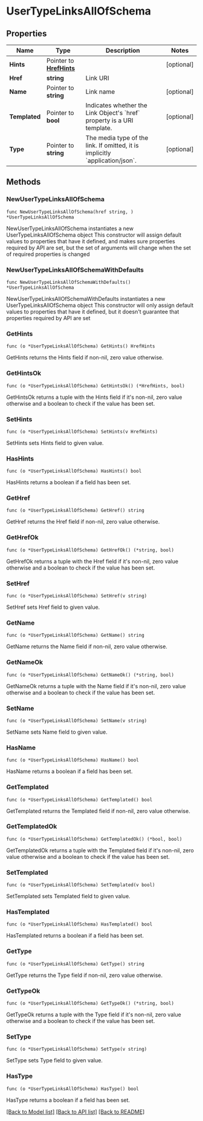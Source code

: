 # UserTypeLinksAllOfSchema

## Properties

Name | Type | Description | Notes
------------ | ------------- | ------------- | -------------
**Hints** | Pointer to [**HrefHints**](HrefHints.md) |  | [optional] 
**Href** | **string** | Link URI | 
**Name** | Pointer to **string** | Link name | [optional] 
**Templated** | Pointer to **bool** | Indicates whether the Link Object&#39;s &#x60;href&#x60; property is a URI template. | [optional] 
**Type** | Pointer to **string** | The media type of the link. If omitted, it is implicitly &#x60;application/json&#x60;. | [optional] 

## Methods

### NewUserTypeLinksAllOfSchema

`func NewUserTypeLinksAllOfSchema(href string, ) *UserTypeLinksAllOfSchema`

NewUserTypeLinksAllOfSchema instantiates a new UserTypeLinksAllOfSchema object
This constructor will assign default values to properties that have it defined,
and makes sure properties required by API are set, but the set of arguments
will change when the set of required properties is changed

### NewUserTypeLinksAllOfSchemaWithDefaults

`func NewUserTypeLinksAllOfSchemaWithDefaults() *UserTypeLinksAllOfSchema`

NewUserTypeLinksAllOfSchemaWithDefaults instantiates a new UserTypeLinksAllOfSchema object
This constructor will only assign default values to properties that have it defined,
but it doesn't guarantee that properties required by API are set

### GetHints

`func (o *UserTypeLinksAllOfSchema) GetHints() HrefHints`

GetHints returns the Hints field if non-nil, zero value otherwise.

### GetHintsOk

`func (o *UserTypeLinksAllOfSchema) GetHintsOk() (*HrefHints, bool)`

GetHintsOk returns a tuple with the Hints field if it's non-nil, zero value otherwise
and a boolean to check if the value has been set.

### SetHints

`func (o *UserTypeLinksAllOfSchema) SetHints(v HrefHints)`

SetHints sets Hints field to given value.

### HasHints

`func (o *UserTypeLinksAllOfSchema) HasHints() bool`

HasHints returns a boolean if a field has been set.

### GetHref

`func (o *UserTypeLinksAllOfSchema) GetHref() string`

GetHref returns the Href field if non-nil, zero value otherwise.

### GetHrefOk

`func (o *UserTypeLinksAllOfSchema) GetHrefOk() (*string, bool)`

GetHrefOk returns a tuple with the Href field if it's non-nil, zero value otherwise
and a boolean to check if the value has been set.

### SetHref

`func (o *UserTypeLinksAllOfSchema) SetHref(v string)`

SetHref sets Href field to given value.


### GetName

`func (o *UserTypeLinksAllOfSchema) GetName() string`

GetName returns the Name field if non-nil, zero value otherwise.

### GetNameOk

`func (o *UserTypeLinksAllOfSchema) GetNameOk() (*string, bool)`

GetNameOk returns a tuple with the Name field if it's non-nil, zero value otherwise
and a boolean to check if the value has been set.

### SetName

`func (o *UserTypeLinksAllOfSchema) SetName(v string)`

SetName sets Name field to given value.

### HasName

`func (o *UserTypeLinksAllOfSchema) HasName() bool`

HasName returns a boolean if a field has been set.

### GetTemplated

`func (o *UserTypeLinksAllOfSchema) GetTemplated() bool`

GetTemplated returns the Templated field if non-nil, zero value otherwise.

### GetTemplatedOk

`func (o *UserTypeLinksAllOfSchema) GetTemplatedOk() (*bool, bool)`

GetTemplatedOk returns a tuple with the Templated field if it's non-nil, zero value otherwise
and a boolean to check if the value has been set.

### SetTemplated

`func (o *UserTypeLinksAllOfSchema) SetTemplated(v bool)`

SetTemplated sets Templated field to given value.

### HasTemplated

`func (o *UserTypeLinksAllOfSchema) HasTemplated() bool`

HasTemplated returns a boolean if a field has been set.

### GetType

`func (o *UserTypeLinksAllOfSchema) GetType() string`

GetType returns the Type field if non-nil, zero value otherwise.

### GetTypeOk

`func (o *UserTypeLinksAllOfSchema) GetTypeOk() (*string, bool)`

GetTypeOk returns a tuple with the Type field if it's non-nil, zero value otherwise
and a boolean to check if the value has been set.

### SetType

`func (o *UserTypeLinksAllOfSchema) SetType(v string)`

SetType sets Type field to given value.

### HasType

`func (o *UserTypeLinksAllOfSchema) HasType() bool`

HasType returns a boolean if a field has been set.


[[Back to Model list]](../README.md#documentation-for-models) [[Back to API list]](../README.md#documentation-for-api-endpoints) [[Back to README]](../README.md)


